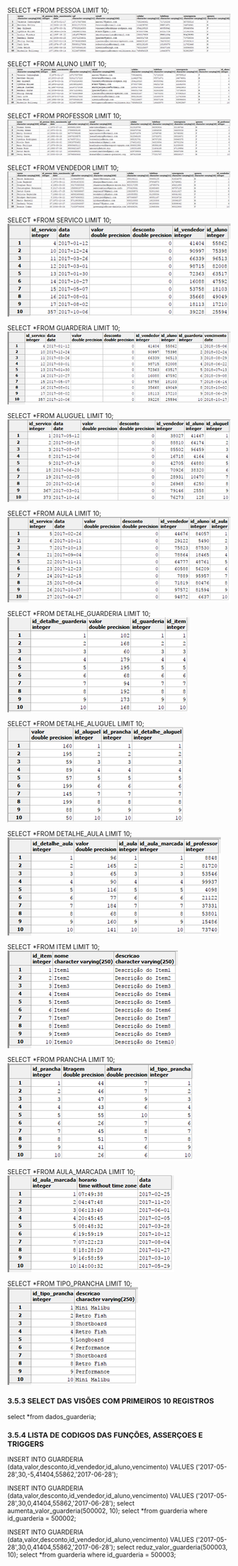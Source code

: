 SELECT *FROM PESSOA LIMIT 10;<br>
![](https://github.com/andrebvitoria/Trabalho-Integrado-5-Periodo/blob/master/Banco%20de%20dados/imagens/select_pessoa.PNG)

SELECT *FROM ALUNO LIMIT 10;<br>
![](https://github.com/andrebvitoria/Trabalho-Integrado-5-Periodo/blob/master/Banco%20de%20dados/imagens/select_aluno.PNG)

SELECT *FROM PROFESSOR LIMIT 10;<br>
![](https://github.com/andrebvitoria/Trabalho-Integrado-5-Periodo/blob/master/Banco%20de%20dados/imagens/select_professor.PNG)

SELECT *FROM VENDEDOR LIMIT 10;<br>
![](https://github.com/andrebvitoria/Trabalho-Integrado-5-Periodo/blob/master/Banco%20de%20dados/imagens/select_vendedor.PNG)

SELECT *FROM SERVICO LIMIT 10;<br>
![](https://github.com/andrebvitoria/Trabalho-Integrado-5-Periodo/blob/master/Banco%20de%20dados/imagens/select_servico.PNG)

SELECT *FROM GUARDERIA LIMIT 10;<br>
![](https://github.com/andrebvitoria/Trabalho-Integrado-5-Periodo/blob/master/Banco%20de%20dados/imagens/select_guarderia.PNG)

SELECT *FROM ALUGUEL LIMIT 10;<br>
![](https://github.com/andrebvitoria/Trabalho-Integrado-5-Periodo/blob/master/Banco%20de%20dados/imagens/select_aluguel.PNG)

SELECT *FROM AULA LIMIT 10;<br>
![](https://github.com/andrebvitoria/Trabalho-Integrado-5-Periodo/blob/master/Banco%20de%20dados/imagens/select_aula.PNG)

SELECT *FROM DETALHE_GUARDERIA LIMIT 10;<br>
![](https://github.com/andrebvitoria/Trabalho-Integrado-5-Periodo/blob/master/Banco%20de%20dados/imagens/select_detalhe_guarderia.PNG)

SELECT *FROM DETALHE_ALUGUEL LIMIT 10;<br>
![](https://github.com/andrebvitoria/Trabalho-Integrado-5-Periodo/blob/master/Banco%20de%20dados/imagens/select_detalhe_aluguel.PNG)

SELECT *FROM DETALHE_AULA LIMIT 10;<br>
![](https://github.com/andrebvitoria/Trabalho-Integrado-5-Periodo/blob/master/Banco%20de%20dados/imagens/select_detalhe_aula.PNG)

SELECT *FROM ITEM LIMIT 10;<br>
![](https://github.com/andrebvitoria/Trabalho-Integrado-5-Periodo/blob/master/Banco%20de%20dados/imagens/select_item.PNG)

SELECT *FROM PRANCHA LIMIT 10;<br>
![](https://github.com/andrebvitoria/Trabalho-Integrado-5-Periodo/blob/master/Banco%20de%20dados/imagens/select_prancha.PNG)

SELECT *FROM AULA_MARCADA LIMIT 10;<br>
![](https://github.com/andrebvitoria/Trabalho-Integrado-5-Periodo/blob/master/Banco%20de%20dados/imagens/select_aula_marcada.PNG)

SELECT *FROM TIPO_PRANCHA LIMIT 10;<br>
![](https://github.com/andrebvitoria/Trabalho-Integrado-5-Periodo/blob/master/Banco%20de%20dados/imagens/select_tipo_prancha.PNG)


### 3.5.3	SELECT DAS VISÕES COM PRIMEIROS 10 REGISTROS<br>

select *from dados_guarderia;
### 3.5.4	LISTA DE CODIGOS DAS FUNÇÕES, ASSERÇOES E TRIGGERS<br>

INSERT INTO GUARDERIA (data,valor,desconto,id_vendedor,id_aluno,vencimento) VALUES ('2017-05-28',30,-5,41404,55862,'2017-06-28');

INSERT INTO GUARDERIA (data,valor,desconto,id_vendedor,id_aluno,vencimento) VALUES ('2017-05-28',30,0,41404,55862,'2017-06-28');
select aumenta_valor_guarderia(500002, 10);
select *from guarderia where id_guarderia = 500002;

INSERT INTO GUARDERIA (data,valor,desconto,id_vendedor,id_aluno,vencimento) VALUES ('2017-05-28',30,0,41404,55862,'2017-06-28');
select reduz_valor_guarderia(500003, 10);
select *from guarderia where id_guarderia = 500003;
